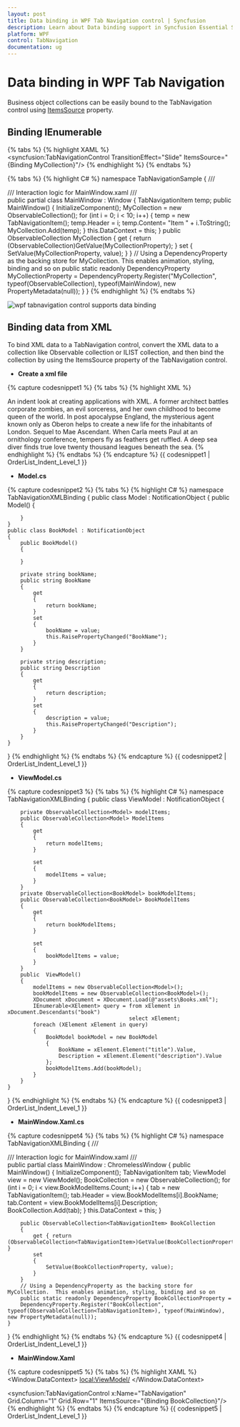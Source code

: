 ```yaml
---
layout: post
title: Data binding in WPF Tab Navigation control | Syncfusion
description: Learn about Data binding support in Syncfusion Essential Studio WPF Tab Navigation control, its elements and more.
platform: WPF
control: TabNavigation
documentation: ug
---
```


# Data binding in WPF Tab Navigation

Business object collections can be easily bound to the TabNavigation control using [ItemsSource](https://docs.microsoft.com/en-us/dotnet/api/system.windows.controls.itemscontrol.itemssourceproperty?view=netframework-4.7.2) property. 

## Binding IEnumerable

{% tabs %}
{% highlight XAML %}
<syncfusion:TabNavigationControl TransitionEffect="Slide" ItemsSource="{Binding MyCollection}"/>
{% endhighlight %}
{% endtabs %}

{% tabs %}
{% highlight C# %}
namespace TabNavigationSample
{
    /// <summary>
    /// Interaction logic for MainWindow.xaml
    /// </summary>
    public partial class MainWindow : Window
    { 
		TabNavigationItem temp;
        public MainWindow()
        {
            InitializeComponent();
			MyCollection = new ObservableCollection<TabNavigationItem>();
			for (int i = 0; i < 10; i++)
			{
				temp = new TabNavigationItem();
				temp.Header = i;
				temp.Content= "Item " + i.ToString();
				MyCollection.Add(temp);
			}
			this.DataContext = this;
		}
		public ObservableCollection<TabNavigationItem> MyCollection 
		{
			get { return (ObservableCollection<TabNavigationItem>)GetValue(MyCollectionProperty); }
			set { SetValue(MyCollectionProperty, value); }
	    }
		// Using a DependencyProperty as the backing store for MyCollection.  This enables animation, styling, binding and so on
		public static readonly DependencyProperty MyCollectionProperty = DependencyProperty.Register("MyCollection", typeof(ObservableCollection<TabNavigationItem>), typeof(MainWindow), new PropertyMetadata(null));
	}
}
{% endhighlight %}
{% endtabs %}

![wpf tabnavigation control supports data binding](Data-binding_images/Adding-items-through-Items-Source_img1.png)

## Binding data from XML

To bind XML data to a TabNavigation control, convert the XML data to a collection like Observable collection or ILIST collection, and then bind the collection by using the ItemsSource property of the TabNavigation control.


* **Create a xml file**

{% capture codesnippet1 %}
{% tabs %}
{% highlight XML %}
<?xml version="1.0" encoding="utf-8" ?>
<Books>
  <book>
    <title>XML Developer's Guide</title>
    <description>An indent look at creating applications with XML.</description>
  </book>
  <book>
    <title>Midnight Rain</title>
    <description>A former architect battles corporate zombies, an evil sorceress, and her own childhood to become queen of the world.</description>
  </book>
  <book>
    <title>Oberon's Legacy</title>
    <description>In post apocalypse England, the mysterious agent known only as Oberon helps to create a new life for the inhabitants of London. Sequel to Mae Ascendant.</description>
  </book>
  <book>
    <title>Lover Birds</title>
    <description>When Carla meets Paul at an ornithology conference, tempers fly as feathers get ruffled.</description>
  </book>
  <book>
    <title>Split Splash</title>
    <description>A deep sea diver finds true love twenty thousand leagues beneath the sea.</description>
  </book>
</Books>
{% endhighlight %}
{% endtabs %}
{% endcapture %}
{{ codesnippet1 | OrderList_Indent_Level_1 }}

* **Model.cs**

{% capture codesnippet2 %}
{% tabs %}
{% highlight C# %}
namespace TabNavigationXMLBinding
{
	public class Model : NotificationObject
	{
		public Model()
		{

		}
	}
	public class BookModel : NotificationObject
	{
		public BookModel()
		{

		}

		private string bookName;
		public string BookName
		{
			get
			{
				return bookName;
			}
			set
			{
				bookName = value;
				this.RaisePropertyChanged("BookName");
			}
		}

		private string description;
		public string Description
		{
			get
			{
				return description;
			}
			set
			{
				description = value;
				this.RaisePropertyChanged("Description");
			}
		}
	}
}
{% endhighlight %}
{% endtabs %}
{% endcapture %}
{{ codesnippet2 | OrderList_Indent_Level_1 }}

* **ViewModel.cs**

{% capture codesnippet3 %}
{% tabs %}
{% highlight C# %}
namespace TabNavigationXMLBinding
{
	public class ViewModel : NotificationObject
	{

		private ObservableCollection<Model> modelItems;
		public ObservableCollection<Model> ModelItems
		{
			get
			{
				return modelItems;
			}

			set
			{
				modelItems = value;
			}
		}
		private ObservableCollection<BookModel> bookModelItems;
		public ObservableCollection<BookModel> BookModelItems
		{
			get
			{
				return bookModelItems;
			}

			set
			{
				bookModelItems = value;
			}
		}
		public  ViewModel()
		{
			modelItems = new ObservableCollection<Model>();
			bookModelItems = new ObservableCollection<BookModel>();
			XDocument xDocument = XDocument.Load(@"assets\Books.xml");
			IEnumerable<XElement> query = from xElement in xDocument.Descendants("book")
										  select xElement;
			foreach (XElement xElement in query)
			{
				BookModel bookModel = new BookModel
				{
					BookName = xElement.Element("title").Value,
					Description = xElement.Element("description").Value
				};
				bookModelItems.Add(bookModel);
			}
		}
	}
}
{% endhighlight %}
{% endtabs %}
{% endcapture %}
{{ codesnippet3 | OrderList_Indent_Level_1 }}

* **MainWindow.Xaml.cs**

{% capture codesnippet4 %}
{% tabs %}
{% highlight C# %}
namespace TabNavigationXMLBinding
{
	/// <summary>
	/// Interaction logic for MainWindow.xaml
	/// </summary>
	public partial class MainWindow : ChromelessWindow
	{
		public MainWindow()
		{
			InitializeComponent();
			TabNavigationItem tab;
			ViewModel view = new ViewModel();
			BookCollection = new ObservableCollection<TabNavigationItem>();
			for (int i = 0; i < view.BookModelItems.Count; i++)
			{
				tab = new TabNavigationItem();
				tab.Header = view.BookModelItems[i].BookName;
				tab.Content = view.BookModelItems[i].Description;
				BookCollection.Add(tab);
			}
			this.DataContext = this;
		}

		public ObservableCollection<TabNavigationItem> BookCollection
		{
			get { return (ObservableCollection<TabNavigationItem>)GetValue(BookCollectionProperty); }
			set
			{
				SetValue(BookCollectionProperty, value);
			}
		}
		// Using a DependencyProperty as the backing store for MyCollection.  This enables animation, styling, binding and so on
		public static readonly DependencyProperty BookCollectionProperty =
		DependencyProperty.Register("BookCollection", typeof(ObservableCollection<TabNavigationItem>), typeof(MainWindow), new PropertyMetadata(null));
	}	
}
{% endhighlight %}
{% endtabs %}
{% endcapture %}
{{ codesnippet4 | OrderList_Indent_Level_1 }}

* **MainWindow.Xaml**

{% capture codesnippet5 %}
{% tabs %}
{% highlight XAML %}
<Window.DataContext>
	<local:ViewModel/>
</Window.DataContext>

<!--TabNavigationControl-->
<syncfusion:TabNavigationControl x:Name="TabNavigation" Grid.Column="1" Grid.Row="1"  ItemsSource="{Binding BookCollection}"/>
{% endhighlight %}
{% endtabs %}
{% endcapture %}
{{ codesnippet5 | OrderList_Indent_Level_1 }}
